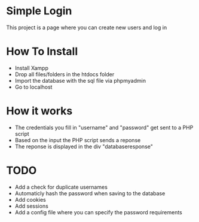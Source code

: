 # Simple Login
This project is a page where you can create new users and log in

# How To Install
- Install Xampp
- Drop all files/folders in the htdocs folder
- Import the database with the sql file via phpmyadmin
- Go to localhost

# How it works
- The credentials you fill in "username" and "password" get sent to a PHP script
- Based on the input the PHP script sends a reponse
- The reponse is displayed in the div "databaseresponse"

# TODO
- Add a check for duplicate usernames
- Automaticly hash the password when saving to the database
- Add cookies
- Add sessions
- Add a config file where you can specify the password requirements

